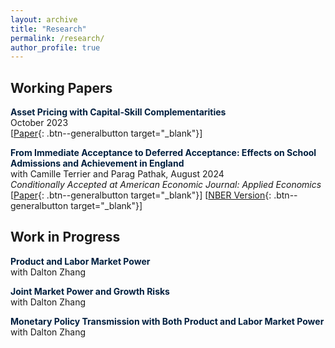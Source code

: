 ```yaml
---
layout: archive
title: "Research"
permalink: /research/
author_profile: true
---
```


## Working Papers

<span style="color:#001f3f; font-weight:bold;"> **Asset Pricing with Capital-Skill Complementarities** </span> <br>
October 2023 <br>
[[Paper](https://ren-kevin.github.io/files/working_papers/second_year_paper/prelim_draft_20230801.pdf){: .btn--generalbutton  target="_blank"}]

<span style="color:#001f3f; font-weight:bold;"> **From Immediate Acceptance to Deferred Acceptance: Effects on School Admissions and Achievement in England** </span> <br>
with Camille Terrier and Parag Pathak, August 2024  <br>
*Conditionally Accepted at American Economic Journal: Applied Economics* <br>
[[Paper](https://ren-kevin.github.io/files/working_papers/fpf_ban/DRAFT.pdf){: .btn--generalbutton  target="_blank"}]
[[NBER Version](https://www.nber.org/papers/w29600){: .btn--generalbutton  target="_blank"}]

## Work in Progress

<span style="color:#001f3f; font-weight:bold;"> **Product and Labor Market Power** </span> <br>
with Dalton Zhang

<span style="color:#001f3f; font-weight:bold;"> **Joint Market Power and Growth Risks** </span> <br>
with Dalton Zhang

<span style="color:#001f3f; font-weight:bold;"> **Monetary Policy Transmission with Both Product and Labor Market Power** </span> <br>
with Dalton Zhang

<!-- {% if author.googlescholar %}
  You can also find my articles on <u><a href="{{author.googlescholar}}">my Google Scholar profile</a>.</u>
{% endif %}

{% include base_path %}

{% for post in site.publications reversed %}
  {% include archive-single.html %}
{% endfor %} -->
